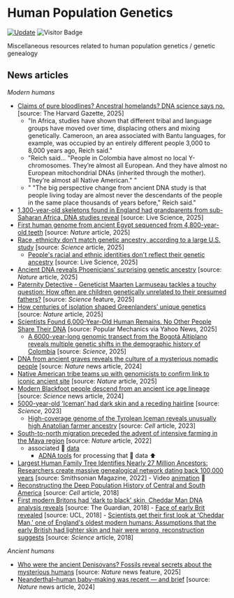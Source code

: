 # Human Population Genetics

[![Update](https://img.shields.io/github/last-commit/bzgeo/popn_genetics?label=repo%20last%20updated&style=flat-square)](https://github.com/BzGEO/popn_genetics)
![Visitor Badge](https://visitor-badge.laobi.icu/badge?page_id=bzgeo.popn_genetics)

Miscellaneous resources related to human population genetics / genetic genealogy

## News articles

<!--
> [!IMPORTANT]
> Random text
-->

*Modern humans*
- [Claims of pure bloodlines? Ancestral homelands? DNA science says no.](https://news.harvard.edu/gazette/story/2025/09/claims-of-pure-bloodlines-ancestral-homelands-dna-science-says-no/) [source: The Harvard Gazette, 2025]
  * "In Africa, studies have shown that different tribal and language groups have moved over time, displacing others and mixing genetically. Cameroon, an area associated with Bantu languages, for example, was occupied by an entirely different people 3,000 to 8,000 years ago, Reich said."
  * "Reich said... "People in Colombia have almost no local Y-chromosomes. They’re almost all European. And they have almost no European mitochondrial DNAs (inherited through the mother). They’re almost all Native American." "
  * " "The big perspective change from ancient DNA study is that people living today are almost never the descendants of the people in the same place thousands of years before," Reich said."
- [1,300-year-old skeletons found in England had grandparents from sub-Saharan Africa, DNA studies reveal](https://www.livescience.com/archaeology/1-300-year-old-skeletons-found-in-england-had-grandparents-from-sub-saharan-africa-dna-studies-reveal?utm_source=Live+Audience&utm_campaign=48d5c9bc00-nature-briefing-daily-20250813) [source: Live Science, 2025]
- [First human genome from ancient Egypt sequenced from 4,800-year-old teeth](https://www.nature.com/articles/d41586-025-02102-y) [source: *Nature* article, 2025]
- [Race, ethnicity don’t match genetic ancestry, according to a large U.S. study](https://www.science.org/content/article/race-ethnicity-don-t-match-genetic-ancestry-according-large-u-s-study) [source: *Science* article, 2025]
    - [People's racial and ethnic identities don't reflect their genetic ancestry](https://www.livescience.com/health/genetics/peoples-racial-and-ethnic-identities-dont-reflect-their-genetic-ancestry) [source: Live Science, 2025]
- [Ancient DNA reveals Phoenicians’ surprising genetic ancestry](https://www.nature.com/articles/d41586-025-01283-w) [source: *Nature* article, 2025]
- [Paternity Detective - Geneticist Maarten Larmuseau tackles a touchy question: How often are children genetically unrelated to their presumed fathers?](https://www.science.org/content/article/how-often-are-children-genetically-unrelated-their-presumed-fathers) [source: *Science* feature, 2025]
- [How centuries of isolation shaped Greenlanders’ unique genetics](https://www.nature.com/articles/d41586-025-00443-2) [source: *Nature* article, 2025]
- [Scientists Found 6,000-Year-Old Human Remains. No Other People Share Their DNA](https://www.yahoo.com/news/scientists-found-6-000-old-133000412.html) [source: Popular Mechanics via Yahoo News, 2025]
    - [A 6000-year-long genomic transect from the Bogotá Altiplano reveals multiple genetic shifts in the demographic history of Colombia](https://www.science.org/doi/10.1126/sciadv.ads6284) [source: *Science*, 2025]
- [DNA from ancient graves reveals the culture of a mysterious nomadic people](https://www.nature.com/articles/d41586-024-01165-7) [source: *Nature* news article, 2024]
- [Native American tribe teams up with genomicists to confirm link to iconic ancient site]( https://www.nature.com/articles/d41586-025-01362-y) [source: *Nature* article, 2025]
- [Modern Blackfoot people descend from an ancient ice age lineage](https://www.science.org/content/article/modern-blackfoot-people-descend-ancient-ice-age-lineage) [source: *Science* news article, 2024]
- [5000-year-old ‘Iceman’ had dark skin and a receding hairline](https://www.science.org/content/article/otzi-tyrolean-iceman-had-dark-skin-and-receding-hairline) [source: *Science*, 2023]
     - [High-coverage genome of the Tyrolean Iceman reveals unusually high Anatolian farmer ancestry](https://www.cell.com/cell-genomics/fulltext/S2666-979X(23)00174-X) [source: *Cell* article, 2023]
- [South-to-north migration preceded the advent of intensive farming in the Maya region](https://www.nature.com/articles/s41467-022-29158-y) [source: *Nature* article, 2022]
    - associated 🧬 [data](https://www.ebi.ac.uk/ena/browser/view/PRJEB49391)
        - [ADNA tools](https://github.com/DReichLab/ADNA-Tools) for processing that 🧬 data ⬆️
- [Largest Human Family Tree Identifies Nearly 27 Million Ancestors: Researchers create massive genealogical network dating back 100,000 years](https://www.smithsonianmag.com/smart-news/largest-human-genomic-family-tree-identifies-nealy-27-million-ancestors-180979657/) [source: Smithsonian Magazine, 2022]
        - Video [animation](https://www.youtube.com/watch?v=Cwj0DRUrKXw) 🎥
- [Reconstructing the Deep Population History of Central and South America](https://www.sciencedirect.com/science/article/pii/S0092867418313801) [source: *Cell* article, 2018]
- [First modern Britons had 'dark to black' skin, Cheddar Man DNA analysis reveals](https://www.theguardian.com/science/2018/feb/07/first-modern-britons-dark-black-skin-cheddar-man-dna-analysis-reveals) [source: The Guardian, 2018]
        - [Face of early Brit revealed](https://www.ucl.ac.uk/news/2018/feb/face-early-brit-revealed) [source: UCL, 2018]
        - [Scientists get their first look at ‘Cheddar Man,' one of England's oldest modern humans: Assumptions that the early British had lighter skin and hair were wrong, reconstruction suggests](https://www.science.org/content/article/scientists-get-their-first-look-cheddar-man-one-england-s-oldest-modern-humans) [source: *Science* article, 2018]

<!--
- []() [source: , 202x]
-->

*Ancient humans*
- [Who were the ancient Denisovans? Fossils reveal secrets about the mysterious humans](https://www.nature.com/articles/d41586-025-01549-3) [source: *Nature* news feature, 2025]
- [Neanderthal–human baby-making was recent — and brief](https://www.nature.com/articles/d41586-024-01452-3) [source: *Nature* news article, 2024]

